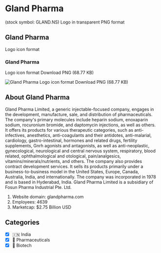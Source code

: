 # Gland Pharma
 (stock symbol: GLAND.NS) Logo in transparent PNG format

## Gland Pharma
 Logo icon format

### Gland Pharma
 Logo icon format Download PNG (68.77 KB)

![Gland Pharma
 Logo icon format Download PNG (68.77 KB)](/img/orig/GLAND.NS-ddfa0ab5.png)

## About Gland Pharma


Gland Pharma Limited, a generic injectable-focused company, engages in the development, manufacture, sale, and distribution of pharmaceuticals. The company's primary molecules include heparin sodium, enoxaparin sodium, rocuronium bromide, and daptomycin injections, as well as others. It offers its products for various therapeutic categories, such as anti-infectives, anesthetics, anti-coagulants and their antidotes, anti-malarial, cardiology, gastro-intestinal, hormones and related drugs, fertility supplements, Gnrh agonists and antagonists, as well as anti-neoplastic, gynecological, neurological and central nervous system, respiratory, blood related, ophthalmological and otological, pain/analgesics, vitamins/minerals/nutrients, and others. The company also provides contract development services. It sells its products primarily under a business-to-business model in the United States, Europe, Canada, Australia, India, and internationally. The company was incorporated in 1978 and is based in Hyderabad, India. Gland Pharma Limited is a subsidiary of Fosun Pharma Industrial Pte. Ltd.

1. Website domain: glandpharma.com
2. Employees: 4639
3. Marketcap: $2.75 Billion USD


## Categories
- [x] 🇮🇳 India
- [x] 💊 Pharmaceuticals
- [x] 🧬 Biotech
